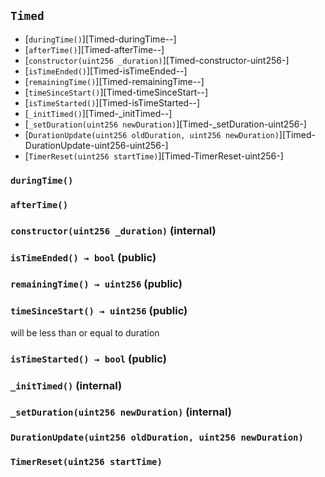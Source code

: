 ## <span id="Timed"></span> `Timed`



- [`duringTime()`][Timed-duringTime--]
- [`afterTime()`][Timed-afterTime--]
- [`constructor(uint256 _duration)`][Timed-constructor-uint256-]
- [`isTimeEnded()`][Timed-isTimeEnded--]
- [`remainingTime()`][Timed-remainingTime--]
- [`timeSinceStart()`][Timed-timeSinceStart--]
- [`isTimeStarted()`][Timed-isTimeStarted--]
- [`_initTimed()`][Timed-_initTimed--]
- [`_setDuration(uint256 newDuration)`][Timed-_setDuration-uint256-]
- [`DurationUpdate(uint256 oldDuration, uint256 newDuration)`][Timed-DurationUpdate-uint256-uint256-]
- [`TimerReset(uint256 startTime)`][Timed-TimerReset-uint256-]
### <span id="Timed-duringTime--"></span> `duringTime()`



### <span id="Timed-afterTime--"></span> `afterTime()`



### <span id="Timed-constructor-uint256-"></span> `constructor(uint256 _duration)` (internal)



### <span id="Timed-isTimeEnded--"></span> `isTimeEnded() → bool` (public)



### <span id="Timed-remainingTime--"></span> `remainingTime() → uint256` (public)



### <span id="Timed-timeSinceStart--"></span> `timeSinceStart() → uint256` (public)

will be less than or equal to duration

### <span id="Timed-isTimeStarted--"></span> `isTimeStarted() → bool` (public)



### <span id="Timed-_initTimed--"></span> `_initTimed()` (internal)



### <span id="Timed-_setDuration-uint256-"></span> `_setDuration(uint256 newDuration)` (internal)



### <span id="Timed-DurationUpdate-uint256-uint256-"></span> `DurationUpdate(uint256 oldDuration, uint256 newDuration)`



### <span id="Timed-TimerReset-uint256-"></span> `TimerReset(uint256 startTime)`



